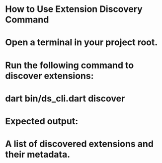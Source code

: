 # How to Use Extension Discovery Command

# Open a terminal in your project root.
# Run the following command to discover extensions:
# dart bin/ds_cli.dart discover
# Expected output:
# A list of discovered extensions and their metadata.